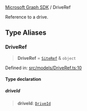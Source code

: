 [Microsoft Graph SDK](README.md) / DriveRef

Reference to a drive.

## Type Aliases

### DriveRef

> **DriveRef** = [`SiteRef`](models/SiteRef.md#siteref) & `object`

Defined in: [src/models/DriveRef.ts:10](https://github.com/Future-Secure-AI/microsoft-graph/blob/main/src/models/DriveRef.ts#L10)

#### Type declaration

##### driveId

> **driveId**: [`DriveId`](DriveId.md#driveid)
